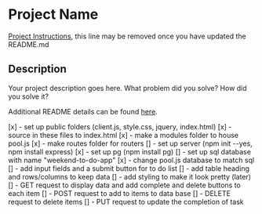 # Project Name

[Project Instructions](./INSTRUCTIONS.md), this line may be removed once you have updated the README.md

## Description

Your project description goes here. What problem did you solve? How did you solve it?

Additional README details can be found [here](https://github.com/PrimeAcademy/readme-template/blob/master/README.md).

[x] - set up public folders (client.js, style.css, jquery, index.html)
[x] - source in these files to index.html
[x] - make a modules folder to house pool.js
[x] - make routes folder for routers
[] - set up server (npm init --yes, npm install express)
[x] - set up pg (npm install pg)
[] - set up sql database with name "weekend-to-do-app"
[x] - change pool.js database to match sql
[] - add input fields and a submit button for to do list
[] - add table heading and rows/columns to keep data
[] - add styling to make it look pretty (later)
[] - GET request to display data and add complete and delete buttons to each item
[] - POST request to add to items to data base
[] - DELETE request to delete items
[] - PUT request to update the completion of task